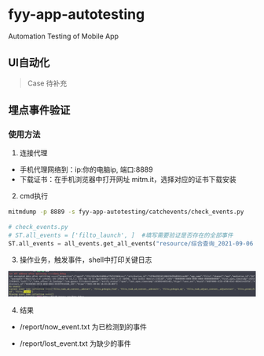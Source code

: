 # fyy-app-autotesting
Automation Testing of Mobile App

## UI自动化
> Case 待补充

## 埋点事件验证
### 使用方法
1.  连接代理

- 手机代理网络到：ip:你的电脑ip, 端口:8889
- 下载证书：在手机浏览器中打开网址 mitm.it，选择对应的证书下载安装

2.  cmd执行
  ```zsh
  mitmdump -p 8889 -s fyy-app-autotesting/catchevents/check_events.py
  ```
  ```python
  # check_events.py
  # ST.all_events = ['filto_launch', ]  #填写需要验证是否存在的全部事件
  ST.all_events = all_events.get_all_events("resource/综合查询_2021-09-06 10_54.xlsx")  # 更新为使用xlsx文件读取全部事件
  ```
3.  操作业务，触发事件，shell中打印关键日志

  ![avatar](resource/EventsLog.png)

4.  结果
- /report/now_event.txt 为已检测到的事件

- /report/lost_event.txt 为缺少的事件
